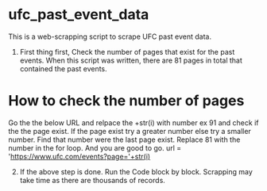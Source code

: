 # ufc_past_event_data
This is a web-scrapping script to scrape UFC past event data.

1. First thing first, Check the number of pages that exist for the past events. When this script was written, there are 81 pages in total that contained the past events.
# How to check the number of pages
Go the the below URL and relpace the +str(i) with number ex 91 and check if the the page exist. If the page exist try a greater number else try a smaller number. Find that number were the last page exist. Replace 81 with the number in the for loop. And you are good to go. 
url = 'https://www.ufc.com/events?page='+str(i)

2. If the above step is done. Run the Code block by block. Scrapping may take time as there are thousands of records.
